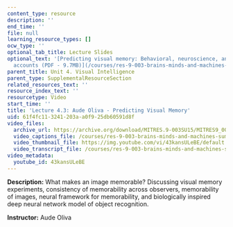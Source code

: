```yaml
---
content_type: resource
description: ''
end_time: ''
file: null
learning_resource_types: []
ocw_type: ''
optional_tab_title: Lecture Slides
optional_text: '[Predicting visual memory: Behavioral, neuroscience, and computational
  accounts (PDF - 9.7MB)](/courses/res-9-003-brains-minds-and-machines-summer-course-summer-2015/resources/mitres_9_003sum15_lec4-3)'
parent_title: Unit 4. Visual Intelligence
parent_type: SupplementalResourceSection
related_resources_text: ''
resource_index_text: ''
resourcetype: Video
start_time: ''
title: 'Lecture 4.3: Aude Oliva - Predicting Visual Memory'
uid: 61f4fc11-3241-203a-a0f9-25db60591d8f
video_files:
  archive_url: https://archive.org/download/MITRES.9-003SU15/MITRES9_003SU15_Lecture_4-3_300k.mp4
  video_captions_file: /courses/res-9-003-brains-minds-and-machines-summer-course-summer-2015/e4c4bcda769b5d75b15bad23f119fb8a_43kansULeBE.vtt
  video_thumbnail_file: https://img.youtube.com/vi/43kansULeBE/default.jpg
  video_transcript_file: /courses/res-9-003-brains-minds-and-machines-summer-course-summer-2015/7ab51fa373903e882be0bdbe8fccfe58_43kansULeBE.pdf
video_metadata:
  youtube_id: 43kansULeBE
---
```


**Description:** What makes an image memorable? Discussing visual memory experiments, consistency of memorability across observers, memorability of images, neural framework for memorability, and biologically inspired deep neural network model of object recognition.

**Instructor:** Aude Oliva

